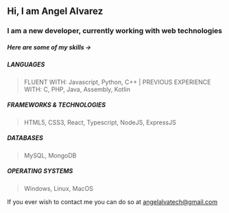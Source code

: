 ## Hi, I am Angel Alvarez
### I am a new developer, currently working with web technologies

##### Here are some of my skills ->

##### LANGUAGES
> FLUENT WITH: Javascript, Python, C++ | PREVIOUS EXPERIENCE WITH: C, PHP, Java, Assembly, Kotlin

##### FRAMEWORKS & TECHNOLOGIES
> HTML5, CSS3, React, Typescript, NodeJS, ExpressJS

##### DATABASES
> MySQL, MongoDB

##### OPERATING SYSTEMS
> Windows, Linux, MacOS

If you ever wish to contact me you can do so at angelalvatech@gmail.com
